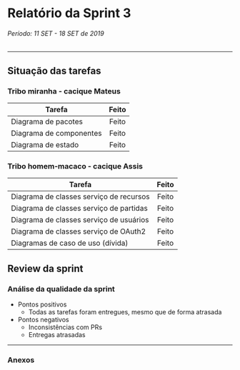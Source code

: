 # Relatório da Sprint 3

###### Período: 11 SET - 18 SET de 2019

------

## Situação das tarefas

### Tribo miranha - cacique Mateus

| **Tarefa** | **Feito** |
| ----- | :---: |
| Diagrama de pacotes | Feito |
| Diagrama de componentes | Feito |
| Diagrama de estado | Feito |

### Tribo homem-macaco - cacique Assis
| **Tarefa** | **Feito** |
| ----- | :---: |
| Diagrama de classes serviço de recursos | Feito |
| Diagrama de classes serviço de partidas | Feito |
| Diagrama de classes serviço de usuários | Feito |
| Diagrama de classes serviço de OAuth2 | Feito |
| Diagramas de caso de uso (dívida) | Feito |

## Review da sprint

### Análise da qualidade da sprint

- Pontos positivos
  - Todas as tarefas foram entregues, mesmo que de forma atrasada
- Pontos negativos
  - Inconsistências com PRs
  - Entregas atrasadas

---
### Anexos